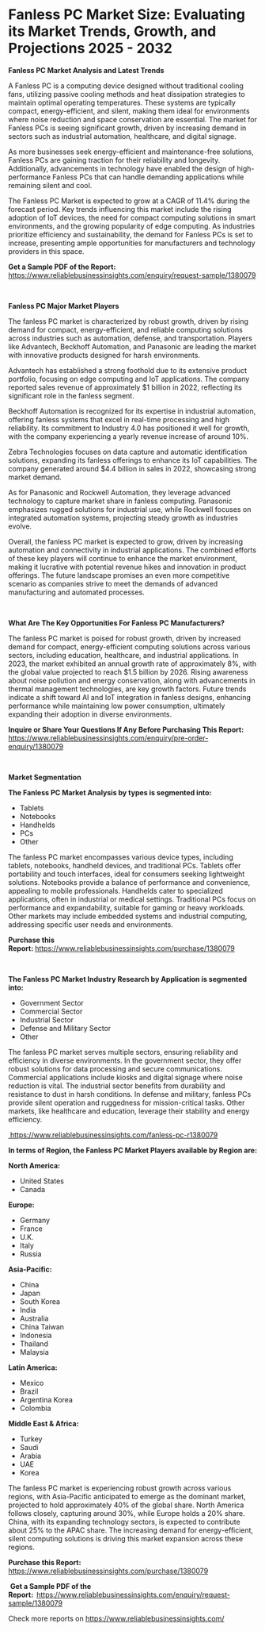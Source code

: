 <p><h1>Fanless PC Market Size: Evaluating its Market Trends, Growth, and Projections 2025 - 2032</h1></p><p><strong>Fanless PC Market Analysis and Latest Trends</strong></p>
<p><p>A Fanless PC is a computing device designed without traditional cooling fans, utilizing passive cooling methods and heat dissipation strategies to maintain optimal operating temperatures. These systems are typically compact, energy-efficient, and silent, making them ideal for environments where noise reduction and space conservation are essential. The market for Fanless PCs is seeing significant growth, driven by increasing demand in sectors such as industrial automation, healthcare, and digital signage. </p><p>As more businesses seek energy-efficient and maintenance-free solutions, Fanless PCs are gaining traction for their reliability and longevity. Additionally, advancements in technology have enabled the design of high-performance Fanless PCs that can handle demanding applications while remaining silent and cool.</p><p>The Fanless PC Market is expected to grow at a CAGR of 11.4% during the forecast period. Key trends influencing this market include the rising adoption of IoT devices, the need for compact computing solutions in smart environments, and the growing popularity of edge computing. As industries prioritize efficiency and sustainability, the demand for Fanless PCs is set to increase, presenting ample opportunities for manufacturers and technology providers in this space.</p></p>
<p><strong>Get a Sample PDF of the Report:&nbsp;</strong> <a href="https://www.reliablebusinessinsights.com/enquiry/request-sample/1380079?utm_campaign=1996&utm_medium=2&utm_source=Github&utm_content=ia&utm_term=11022025&utm_id=fanless-pc">https://www.reliablebusinessinsights.com/enquiry/request-sample/1380079</a></p>
<p>&nbsp;</p>
<p><strong>Fanless PC Major Market Players</strong></p>
<p><p>The fanless PC market is characterized by robust growth, driven by rising demand for compact, energy-efficient, and reliable computing solutions across industries such as automation, defense, and transportation. Players like Advantech, Beckhoff Automation, and Panasonic are leading the market with innovative products designed for harsh environments.</p><p>Advantech has established a strong foothold due to its extensive product portfolio, focusing on edge computing and IoT applications. The company reported sales revenue of approximately $1 billion in 2022, reflecting its significant role in the fanless segment.</p><p>Beckhoff Automation is recognized for its expertise in industrial automation, offering fanless systems that excel in real-time processing and high reliability. Its commitment to Industry 4.0 has positioned it well for growth, with the company experiencing a yearly revenue increase of around 10%.</p><p>Zebra Technologies focuses on data capture and automatic identification solutions, expanding its fanless offerings to enhance its IoT capabilities. The company generated around $4.4 billion in sales in 2022, showcasing strong market demand.</p><p>As for Panasonic and Rockwell Automation, they leverage advanced technology to capture market share in fanless computing. Panasonic emphasizes rugged solutions for industrial use, while Rockwell focuses on integrated automation systems, projecting steady growth as industries evolve.</p><p>Overall, the fanless PC market is expected to grow, driven by increasing automation and connectivity in industrial applications. The combined efforts of these key players will continue to enhance the market environment, making it lucrative with potential revenue hikes and innovation in product offerings. The future landscape promises an even more competitive scenario as companies strive to meet the demands of advanced manufacturing and automated processes.</p></p>
<p>&nbsp;</p>
<p><strong>What Are The Key Opportunities For Fanless PC Manufacturers?</strong></p>
<p><p>The fanless PC market is poised for robust growth, driven by increased demand for compact, energy-efficient computing solutions across various sectors, including education, healthcare, and industrial applications. In 2023, the market exhibited an annual growth rate of approximately 8%, with the global value projected to reach $1.5 billion by 2026. Rising awareness about noise pollution and energy conservation, along with advancements in thermal management technologies, are key growth factors. Future trends indicate a shift toward AI and IoT integration in fanless designs, enhancing performance while maintaining low power consumption, ultimately expanding their adoption in diverse environments.</p></p>
<p><strong>Inquire or Share Your Questions If Any Before Purchasing This Report:</strong> <a href="https://www.reliablebusinessinsights.com/enquiry/pre-order-enquiry/1380079?utm_campaign=1996&utm_medium=2&utm_source=Github&utm_content=ia&utm_term=11022025&utm_id=fanless-pc">https://www.reliablebusinessinsights.com/enquiry/pre-order-enquiry/1380079</a></p>
<p>&nbsp;</p>
<p><strong>Market Segmentation</strong></p>
<p><strong>The Fanless PC Market Analysis by types is segmented into:</strong></p>
<p><ul><li>Tablets</li><li>Notebooks</li><li>Handhelds</li><li>PCs</li><li>Other</li></ul></p>
<p><p>The fanless PC market encompasses various device types, including tablets, notebooks, handheld devices, and traditional PCs. Tablets offer portability and touch interfaces, ideal for consumers seeking lightweight solutions. Notebooks provide a balance of performance and convenience, appealing to mobile professionals. Handhelds cater to specialized applications, often in industrial or medical settings. Traditional PCs focus on performance and expandability, suitable for gaming or heavy workloads. Other markets may include embedded systems and industrial computing, addressing specific user needs and environments.</p></p>
<p><strong>Purchase this Report:&nbsp;</strong><a href="https://www.reliablebusinessinsights.com/purchase/1380079?utm_campaign=1996&utm_medium=2&utm_source=Github&utm_content=ia&utm_term=11022025&utm_id=fanless-pc">https://www.reliablebusinessinsights.com/purchase/1380079</a></p>
<p>&nbsp;</p>
<p><strong>The Fanless PC Market Industry Research by Application is segmented into:</strong></p>
<p><ul><li>Government Sector</li><li>Commercial Sector</li><li>Industrial Sector</li><li>Defense and Military Sector</li><li>Other</li></ul></p>
<p><p>The fanless PC market serves multiple sectors, ensuring reliability and efficiency in diverse environments. In the government sector, they offer robust solutions for data processing and secure communications. Commercial applications include kiosks and digital signage where noise reduction is vital. The industrial sector benefits from durability and resistance to dust in harsh conditions. In defense and military, fanless PCs provide silent operation and ruggedness for mission-critical tasks. Other markets, like healthcare and education, leverage their stability and energy efficiency.</p></p>
<p><a href="https://www.reliablebusinessinsights.com/fanless-pc-r1380079?utm_campaign=1996&utm_medium=2&utm_source=Github&utm_content=ia&utm_term=11022025&utm_id=fanless-pc">&nbsp;https://www.reliablebusinessinsights.com/fanless-pc-r1380079</a></p>
<p><strong>In terms of Region, the Fanless PC Market Players available by Region are:</strong></p>
<p>
    <p> <strong> North America: </strong>
        <ul>
            <li>United States</li>
            <li>Canada</li>
        </ul>
        </p> 
    <p> <strong> Europe: </strong>
        <ul>
            <li>Germany</li>
            <li>France</li>
            <li>U.K.</li>
            <li>Italy</li>
            <li>Russia</li>
        </ul>
        </p> 
    <p> <strong> Asia-Pacific: </strong>
        <ul>
            <li>China</li>
            <li>Japan</li>
            <li>South Korea</li>
            <li>India</li>
            <li>Australia</li>
            <li>China Taiwan</li>
            <li>Indonesia</li>
            <li>Thailand</li>
            <li>Malaysia</li>
        </ul>
        </p> 
    <p> <strong> Latin America: </strong>
        <ul>
            <li>Mexico</li>
            <li>Brazil</li>
            <li>Argentina Korea</li>
            <li>Colombia</li>
        </ul>
        </p> 
    <p> <strong> Middle East & Africa: </strong>
        <ul>
            <li>Turkey</li>
            <li>Saudi</li>
            <li>Arabia</li>
            <li>UAE</li>
            <li>Korea</li>
        </ul>
    </p>
    </p>
<p><p>The fanless PC market is experiencing robust growth across various regions, with Asia-Pacific anticipated to emerge as the dominant market, projected to hold approximately 40% of the global share. North America follows closely, capturing around 30%, while Europe holds a 20% share. China, with its expanding technology sectors, is expected to contribute about 25% to the APAC share. The increasing demand for energy-efficient, silent computing solutions is driving this market expansion across these regions.</p></p>
<p><strong>Purchase this Report: </strong><a href="https://www.reliablebusinessinsights.com/purchase/1380079?utm_campaign=1996&utm_medium=2&utm_source=Github&utm_content=ia&utm_term=11022025&utm_id=fanless-pc">https://www.reliablebusinessinsights.com/purchase/1380079</a></p>
<p>&nbsp;<strong>Get a Sample PDF of the Report:&nbsp;&nbsp;</strong><a href="https://www.reliablebusinessinsights.com/enquiry/request-sample/1380079?utm_campaign=1996&utm_medium=2&utm_source=Github&utm_content=ia&utm_term=11022025&utm_id=fanless-pc">https://www.reliablebusinessinsights.com/enquiry/request-sample/1380079</a></p>
<p><strong></strong></p>
<p>Check more reports on <a href="https://www.reliablebusinessinsights.com/?utm_campaign=1996&utm_medium=2&utm_source=Github&utm_content=ia&utm_term=11022025&utm_id=fanless-pc">https://www.reliablebusinessinsights.com/</a></p>